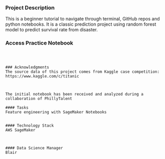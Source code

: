 ### Project Description
This is a beginner tutorial to navigate through terminal, GitHub repos and python notebooks. It is a classic prediction project using random forest model to predict survival rate from disaster.





### Access Practice Notebook
```



### Acknowledgments
The source data of this project comes from Kaggle case competition:
https://www.kaggle.com/c/titanic



The initial notebook has been received and analyzed during a collaboration of PhillyTalent

#### Tasks
Feature engineering with SageMaker Notebooks


#### Technology Stack
AWS SageMaker



#### Data Science Manager
Blair
